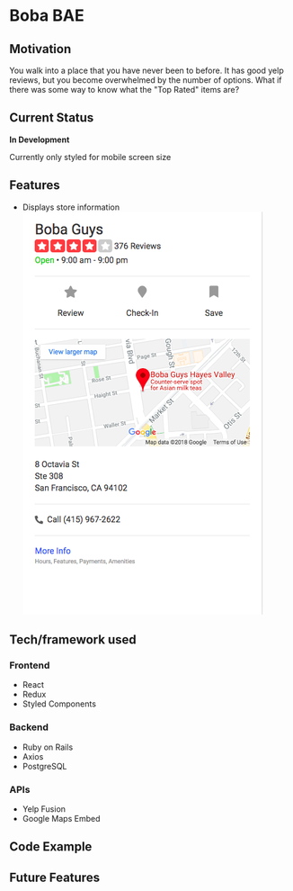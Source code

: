 # Boba BAE
##  Motivation 
You walk into a place that you have never been to before. It has good yelp reviews, but you become overwhelmed by the number of options. What if there was some way to know what the "Top Rated" items are?

## Current Status
**In Development**

Currently only styled for mobile screen size

## Features
* Displays store information
![Alt text](/readme_imgs/StoreInformation.png)

## Tech/framework used
### Frontend 
* React
* Redux
* Styled Components
### Backend
* Ruby on Rails
* Axios
* PostgreSQL
### APIs
* Yelp Fusion
* Google Maps Embed

## Code Example 

## Future Features

